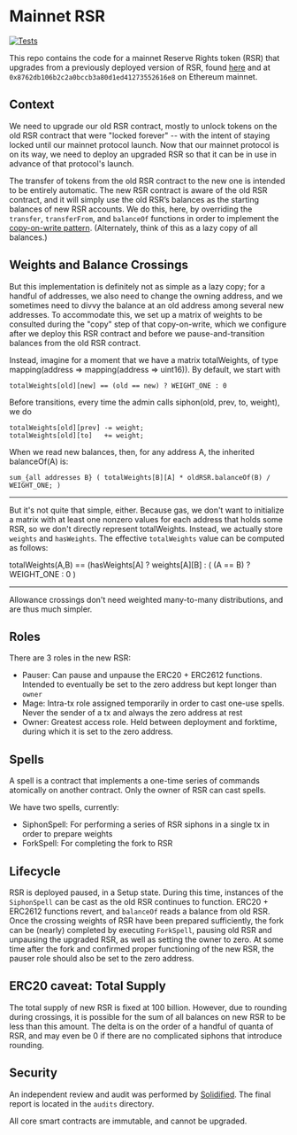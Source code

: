 # Mainnet RSR
[![Tests](https://github.com/reserve-protocol/rsr-mainnet/actions/workflows/tests.yml/badge.svg)](https://github.com/reserve-protocol/rsr-mainnet/actions/workflows/tests.yml)

This repo contains the code for a mainnet Reserve Rights token (RSR) that upgrades from a previously deployed version of RSR, found [here](https://github.com/reserve-protocol/rsr) and at `0x8762db106b2c2a0bccb3a80d1ed41273552616e8` on Ethereum mainnet.

## Context

We need to upgrade our old RSR contract, mostly to unlock tokens on the old RSR contract that were "locked forever" -- with the intent of staying locked until our mainnet protocol launch. Now that our mainnet protocol is on its way, we need to deploy an upgraded RSR so that it can be in use in advance of that protocol's launch.

The transfer of tokens from the old RSR contract to the new one is intended to be entirely automatic. The new RSR contract is aware of the old RSR contract, and it will simply use the old RSR’s balances as the starting balances of new RSR accounts. We do this, here, by overriding the `transfer`, `transferFrom`, and `balanceOf` functions in order to implement the [copy-on-write pattern](https://en.wikipedia.org/wiki/Copy-on-write). (Alternately, think of this as a lazy copy of all balances.)


## Weights and Balance Crossings

But this implementation is definitely not as simple as a lazy copy; for a handful of addresses, we also need to change the owning address, and we sometimes need to divvy the balance at an old address among several new addresses.  To accommodate this, we set up a matrix of weights to be consulted during the "copy" step of that copy-on-write, which we configure after we deploy this RSR contract and before we pause-and-transition balances from the old RSR contract.

Instead, imagine for a moment that we have a matrix totalWeights, of type mapping(address => mapping(address => uint16)). By default, we start with

    totalWeights[old][new] == (old == new) ? WEIGHT_ONE : 0

Before transitions, every time the admin calls siphon(old, prev, to, weight), we do

    totalWeights[old][prev] -= weight;
    totalWeights[old][to]   += weight;

When we read new balances, then, for any address A, the inherited balanceOf(A) is:

    sum_{all addresses B} ( totalWeights[B][A] * oldRSR.balanceOf(B) / WEIGHT_ONE; )

----

But it's not quite that simple, either. Because gas, we don't want to initialize a matrix with at least one nonzero values for each address that holds some RSR, so we don't directly represent totalWeights. Instead, we actually store `weights` and `hasWeights`. The effective `totalWeights` value can be computed as follows:

   totalWeights(A,B) == (hasWeights[A] ? weights[A][B] : ( (A == B) ? WEIGHT_ONE : 0 )

----

Allowance crossings don't need weighted many-to-many distributions, and are thus much simpler.

## Roles

There are 3 roles in the new RSR:
- Pauser: Can pause and unpause the ERC20 + ERC2612 functions. Intended to eventually be set to the zero address but kept longer than `owner`
- Mage: Intra-tx role assigned temporarily in order to cast one-use spells. Never the sender of a tx and always the zero address at rest
- Owner: Greatest access role. Held between deployment and forktime, during which it is set to the zero address.

## Spells

A spell is a contract that implements a one-time series of commands atomically on another contract. Only the owner of RSR can cast spells. 

We have two spells, currently:
- SiphonSpell: For performing a series of RSR siphons in a single tx in order to prepare weights
- ForkSpell: For completing the fork to RSR

## Lifecycle

RSR is deployed paused, in a Setup state. During this time, instances of the `SiphonSpell` can be cast as the old RSR continues to function. ERC20 + ERC2612 functions revert, and `balanceOf` reads a balance from old RSR. Once the crossing weights of RSR have been prepared sufficiently, the fork can be (nearly) completed by executing `ForkSpell`, pausing old RSR and unpausing the upgraded RSR, as well as setting the owner to zero. At some time after the fork and confirmed proper functioning of the new RSR, the pauser role should also be set to the zero address. 

## ERC20 caveat: Total Supply

The total supply of new RSR is fixed at 100 billion. However, due to rounding during crossings, it is possible for the sum of all balances on new RSR to be less than this amount. The delta is on the order of a handful of quanta of RSR, and may even be 0 if there are no complicated siphons that introduce rounding. 

## Security

An independent review and audit was performed by [Solidified](https://solidified.io/). The final report is located in the `audits` directory.

All core smart contracts are immutable, and cannot be upgraded. 